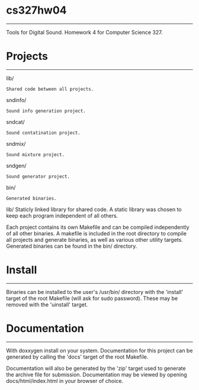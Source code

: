 # cs327hw04
-----------------------------------------------------------

Tools for Digital Sound.
Homework 4 for Computer Science 327.

# Projects 
-----------------------------------------------------------

lib/

    Shared code between all projects.

sndinfo/

    Sound info generation project.

sndcat/

    Sound contatination project.

sndmix/

    Sound mixture project.

sndgen/

    Sound generator project.

bin/

    Generated binaries.

lib/
	Staticly linked library for shared code.
	A static library was chosen to keep each
	program independent of all others.


Each project contains its own Makefile and can
be compiled independently of all other binaries.
A makefile is included in the root directory to compile
all projects and generate binaries, as well
as various other utility targets. 
Generated binaries can be found in the bin/ directory.

# Install
-----------------------------------------------------------
Binaries can be installed to the user's /usr/bin/ directory
with the 'install' target of the root Makefile
(will ask for sudo password). These may be removed
with the 'uinstall' target.

# Documentation
-----------------------------------------------------------

With doxxygen install on your system. Documentation 
for this project can be generated by calling the 'docs'
target of the root Makefile.

Documentation will also be generated by the 'zip' target
used to generate the archive file for submission.
Documentation may be viewed by opening docs/html/index.html
in your browser of choice.

